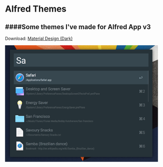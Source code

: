 # Alfred Themes
####Some themes I've made for Alfred App v3
---
Download: [Material Design (Dark)](https://raw.githubusercontent.com/jaminroe/Alfred-Themes/master/Material%20Design%20(Dark).alfredappearance)

![Material Design (Dark)](https://github.com/jaminroe/Alfred-Themes/blob/master/Images/Material%20Design%20(Dark).png)
